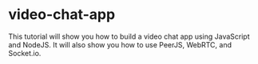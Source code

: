 # video-chat-app
This tutorial will show you how to build a video chat app using JavaScript and NodeJS. It will also show you how to use PeerJS, WebRTC, and Socket.io.
